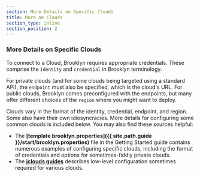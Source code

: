 ```yaml
---
section: More Details on Specific Clouds
title: More on Clouds
section_type: inline
section_position: 2
---
```


### More Details on Specific Clouds

To connect to a Cloud, Brooklyn requires appropriate credentials. These comprise the `identity` and
`credential` in Brooklyn terminology.

For private clouds (and for some clouds being targeted using a standard API), the `endpoint`
must also be specified, which is the cloud's URL.  For public clouds, Brooklyn comes preconfigured
with the endpoints, but many offer different choices of the `region` where you might want to deploy.

Clouds vary in the format of the identity, credential, endpoint, and region.
Some also have their own idiosyncracies.  More details for configuring some common clouds
is included below. You may also find these sources helpful:

* The **[template brooklyn.properties]({{ site.path.guide }}/start/brooklyn.properties)** file
  in the Getting Started guide
  contains numerous examples of configuring specific clouds,
  including the format of credentials and options for sometimes-fiddly private clouds.
* The **[jclouds guides](https://jclouds.apache.org/guides)** describes low-level configuration
  sometimes required for various clouds.


